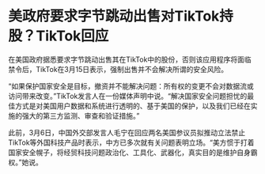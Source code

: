 # 美政府要求字节跳动出售对TikTok持股？TikTok回应

在美国政府据悉要求字节跳动出售其在TikTok中的股份，否则该应用程序将面临禁令后，TikTok在3月15日表示，强制出售并不会解决所谓的安全风险。

“如果保护国家安全是目标，撤资并不能解决问题：所有权的变更不会对数据流或访问带来改变。”TikTok发言人在一份媒体声明中说。“解决国家安全问题担忧的最佳方式是对美国用户数据和系统进行透明的、基于美国的保护，以及我们已经在实施的强大的第三方监测、审查和验证措施。”

此前，3月6日，中国外交部发言人毛宁在回应两名美国参议员拟推动立法禁止TikTok等外国科技产品时表示，中方已多次就有关问题表明立场。“美方惯于打着国家安全幌子，将经贸科技问题政治化、工具化、武器化，真实目的是维护自身霸权。”她说。

